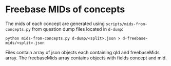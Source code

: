 Freebase MIDs of concepts
=========================

The mids of each concept are generated using ``scripts/mids-from-concepts.py`` from question dump files located in ``d-dump``:

	python mids-from-concepts.py d-dump/<split>.json > d-freebase-mids/<split>.json

Files contain array of json objects each containing qId and freebaseMids array. The freebaseMids array contains objects with fields
concept and mid.

